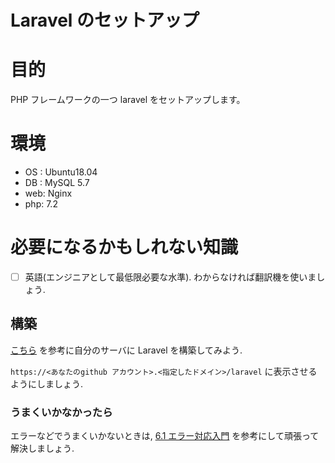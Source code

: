 # Laravel のセットアップ


# 目的

PHP フレームワークの一つ laravel をセットアップします。


# 環境

- OS :  Ubuntu18.04
- DB :  MySQL 5.7
- web:  Nginx
- php:  7.2



# 必要になるかもしれない知識

- [ ] 英語(エンジニアとして最低限必要な水準). わからなければ翻訳機を使いましょう.

## 構築

[こちら](https://www.digitalocean.com/community/tutorials/how-to-install-and-configure-laravel-with-lemp-on-ubuntu-18-04)  を参考に自分のサーバに Laravel を構築してみよう.

`https://<あなたのgithub アカウント>.<指定したドメイン>/laravel` に表示させるようにしましょう.


### うまくいかなかったら

エラーなどでうまくいかないときは, [6.1 エラー対応入門](docs/0061_handle_error.md) を参考にして頑張って解決しましょう.
